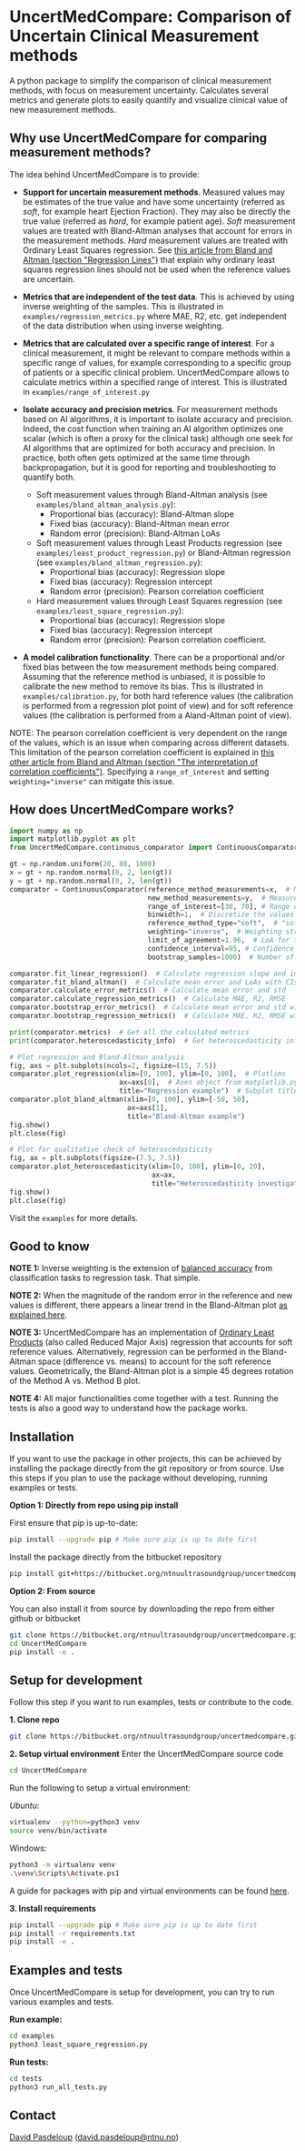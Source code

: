 # UncertMedCompare: Comparison of Uncertain Clinical Measurement methods

A python package to simplify the comparison of clinical measurement methods, with focus on measurement uncertainty. 
Calculates several metrics and generate plots to easily quantify and visualize clinical value of new measurement 
methods.

## Why use UncertMedCompare for comparing measurement methods?

The idea behind UncertMedCompare is to provide:

- **Support for uncertain measurement methods**. Measured values may be estimates of the true value and have some 
uncertainty (referred as *soft*, for example heart Ejection Fraction). They may also be directly the true value 
(referred as *hard*, for example patient age). *Soft* measurement values are treated with Bland-Altman 
analyses that account for errors in the measurement methods. *Hard* measurement values are treated with Ordinary Least 
Squares regression. See 
[this article from Bland and Altman (section "Regression Lines")](https://doi.org/10.1002/uog.122) 
that explain why ordinary least squares regression lines should not be used when the reference values are uncertain.

- **Metrics that are independent of the test data**. This is achieved by using inverse weighting of the samples. This is 
illustrated in `examples/regression_metrics.py` where MAE, R2, etc. get independent of the data distribution when using 
inverse weighting.

- **Metrics that are calculated over a specific range of interest**. For a clinical measurement, it might be relevant to
compare methods within a specific range of values, for example corresponding to a specific group of patients or a 
specific clinical problem. UncertMedCompare allows to calculate metrics within a specified range of interest. This is 
illustrated in `examples/range_of_interest.py`

- **Isolate accuracy and precision metrics**. For measurement methods based on AI algorithms, it is important to isolate 
accuracy and precision. Indeed, the cost function when training an AI algorithm optimizes one scalar (which is often a 
proxy for the clinical task) although one seek for AI algorithms that are optimized for both accuracy and precision. In 
practice, both often gets optimized at the same time through backpropagation, but it is good for reporting and 
troubleshooting to quantify both.
    - Soft measurement values through Bland-Altman analysis (see `examples/bland_altman_analysis.py`):
        * Proportional bias (accuracy): Bland-Altman slope
        * Fixed bias (accuracy): Bland-Altman mean error
        * Random error (precision): Bland-Altman LoAs
    - Soft measurement values through Least Products regression (see `examples/least_product_regression.py`) or Bland-Altman regression (see `examples/bland_altman_regression.py`):
        * Proportional bias (accuracy): Regression slope
        * Fixed bias (accuracy): Regression intercept
        * Random error (precision): Pearson correlation coefficient
    - Hard measurement values through Least Squares regression (see `examples/least_square_regression.py`):
        * Proportional bias (accuracy): Regression slope
        * Fixed bias (accuracy): Regression intercept
        * Random error (precision): Pearson correlation coefficient. 

- **A model calibration functionality**. There can be a proportional and/or fixed bias between the tow measurement 
methods being compared. Assuming that the reference method is unbiased, it is possible to calibrate the new method to 
remove its bias. This is illustrated in `examples/calibration.py`, for both hard reference values (the calibration is 
performed from a regression plot point of view) and for soft reference values (the calibration is performed from a 
Aland-Altman point of view).

NOTE: The pearson correlation coefficient is very dependent on the range of the values, which is an issue when comparing 
across different datasets. This limitation of the pearson correlation coefficient is explained in [this other article 
from Bland and Altman (section "The interpretation of correlation coefficients")](https://doi.org/10.1002/uog.122).
Specifying a `range_of_interest` and setting `weighting="inverse"` can mitigate this issue.

## How does UncertMedCompare works?

```python
import numpy as np
import matplotlib.pyplot as plt
from UncertMedCompare.continuous_comparator import ContinuousComparator

gt = np.random.uniform(20, 80, 1000)
x = gt + np.random.normal(0, 2, len(gt))
y = gt + np.random.normal(0, 2, len(gt))
comparator = ContinuousComparator(reference_method_measurements=x,  # Measurements with the reference method
                                  new_method_measurements=y,  # Measurements with the new method
                                  range_of_interest=[30, 70], # Range of values to calculate the metrics on. Default: None
                                  binwidth=1,  # Discretize the values
                                  reference_method_type="soft",  # "soft" or "hard"
                                  weighting="inverse",  # Weighting strategy. Default is None
                                  limit_of_agreement=1.96,  # LoA for the Bland-Altman plot
                                  confidence_interval=95, # Confidence interval for all metrics. Default 95% two sided
                                  bootstrap_samples=1000)  # Number of bootstrap samples. Default is 10000.

comparator.fit_linear_regression()  # Calculate regression slope and intercept
comparator.fit_bland_altman()  # Calculate mean error and LoAs with CIs
comparator.calculate_error_metrics()  # Calculate mean error and std
comparator.calculate_regression_metrics()  # Calculate MAE, R2, RMSE
comparator.bootstrap_error_metrics()  # Calculate mean error and std with CIs
comparator.bootstrap_regression_metrics()  # Calculate MAE, R2, RMSE with CIs

print(comparator.metrics)  # Get all the calculated metrics
print(comparator.heteroscedasticity_info)  # Get heteroscedasticity info

# Plot regression and Bland-Altman analysis
fig, axs = plt.subplots(ncols=2, figsize=(15, 7.5))
comparator.plot_regression(xlim=[0, 100], ylim=[0, 100],  # Plotlims
                           ax=axs[0],  # Axes object from matplotlib.pyplot
                           title="Regression example")  # Subplot title
comparator.plot_bland_altman(xlim=[0, 100], ylim=[-50, 50],
                             ax=axs[1],
                             title="Bland-Altman example")
fig.show()
plt.close(fig)

# Plot for qualitative check of heteroscedasticity
fig, ax = plt.subplots(figsize=(7.5, 7.5))
comparator.plot_heteroscedasticity(xlim=[0, 100], ylim=[0, 20],
                                   ax=ax,
                                   title="Heteroscedasticity investigation")
fig.show()
plt.close(fig)
```

Visit the `examples` for more  details.

## Good to know

**NOTE 1:** Inverse weighting is the extension of [balanced accuracy](https://doi.org/10.1109/ICPR.2010.764) from classification tasks to regression 
task. That simple.

**NOTE 2:** When the magnitude of the random error in the reference and new values is different, there appears a 
linear trend in the Bland-Altman plot [as explained here](https://doi.org/10.1016/j.gloepi.2020.100045).

**NOTE 3:** UncertMedCompare has an implementation of [Ordinary Least Products](https://doi.org/10.1111/j.1440-1681.2010.05376.x) (also called Reduced Major Axis) 
regression that accounts for soft reference values. Alternatively, regression can be performed in the Bland-Altman space 
(difference vs. means) to account for the soft reference values. Geometrically, the Bland-Altman plot is a simple 45 
degrees rotation of the Method A vs. Method B plot.

**NOTE 4:** All major functionalities come together with a test. Running the tests is also a good way to understand how 
the package works.

## Installation 

If you want to use the package in other projects, this can be achieved by installing the
package directly from the git repository or from source. Use this steps if you plan 
to use the package without developing, running examples or tests.

**Option 1: Directly from repo using pip install**

First ensure that pip is up-to-date:
```bash
pip install --upgrade pip # Make sure pip is up to date first
```

Install the package directly from the bitbucket repository
```bash
pip install git+https://bitbucket.org/ntnuultrasoundgroup/uncertmedcompare.git
```

**Option 2: From source**

You can also install it from source by downloading the repo from either github or bitbucket
```bash
git clone https://bitbucket.org/ntnuultrasoundgroup/uncertmedcompare.git
cd UncertMedCompare
pip install -e .
```

## Setup for development
Follow this step if you want to run examples, tests or contribute to the code.

**1. Clone repo**
```bash
git clone https://bitbucket.org/ntnuultrasoundgroup/uncertmedcompare.git
```

**2. Setup virtual environment**
Enter the UncertMedCompare source code

```bash
cd UncertMedCompare
```

Run the following to setup a virtual environment:

*Ubuntu:*
```bash
virtualenv --python=python3 venv
source venv/bin/activate
```

Windows:
```bash
python3 -m virtualenv venv
.\venv\Scripts\Activate.ps1
```

A guide for packages with pip and virtual environments can be found 
[here](https://packaging.python.org/guides/installing-using-pip-and-virtual-environments/).

**3. Install requirements**
```bash
pip install --upgrade pip # Make sure pip is up to date first
pip install -r requirements.txt
pip install -e .
```

## Examples and tests

Once UncertMedCompare is setup for development, you can try to run various examples and tests.

**Run example:**
```bash
cd examples
python3 least_square_regression.py
```

**Run tests:**
```bash
cd tests
python3 run_all_tests.py
```

## Contact

[David Pasdeloup](https://www.linkedin.com/in/david-pasdeloup-a2166712b/) (david.pasdeloup@ntnu.no)